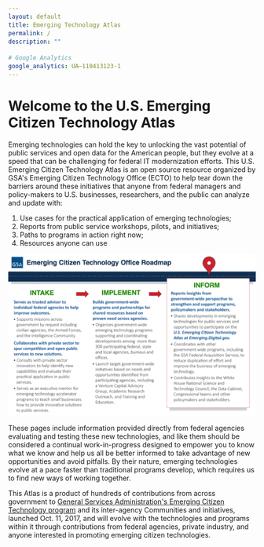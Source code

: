 ```yaml
---
layout: default
title: Emerging Technology Atlas
permalink: /
description: ""

# Google Analytics
google_analytics: UA—110413123-1
---
```



# Welcome to the U.S. Emerging Citizen Technology Atlas

Emerging technologies can hold the key to unlocking the vast potential of public services and open data for the American people, but they evolve at a speed that can be challenging for federal IT modernization efforts. This U.S. Emerging Citizen Technology Atlas is an open source resource organized by GSA's Emerging Citizen Technology Office (ECTO) to help tear down the barriers around these initiatives that anyone from federal managers and policy-makers to U.S. businesses, researchers, and the public can analyze and update with:

1. Use cases for the practical application of emerging technologies;
2. Reports from public service workshops, pilots, and initiatives;
3. Paths to programs in action right now;
4. Resources anyone can use

![ECTO Impact](../assets/img/ecto-impact-atlas.jpg)

These pages include information provided directly from federal agencies evaluating and testing these new technologies, and like them should be considered a continual work-in-progress designed to empower you to know what we know and help us all be better informed to take advantage of new opportunities and avoid pitfalls. By their nature, emerging technologies evolve at a pace faster than traditional programs develop, which requires us to find new ways of working together.

This Atlas is a product of hundreds of contributions from across government to <a href="https://www.gsa.gov/technology/government-it-initiatives/emerging-citizen-technology">General Services Administration's Emerging Citizen Technology program</a> and its inter-agency Communities and initiatives, launched Oct. 11, 2017, and will evolve with the technologies and programs within it through contributions from federal agencies, private industry, and anyone interested in promoting emerging citizen technologies.
